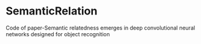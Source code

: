 # SemanticRelation
Code of paper-Semantic relatedness emerges in deep convolutional neural networks designed for object recognition
